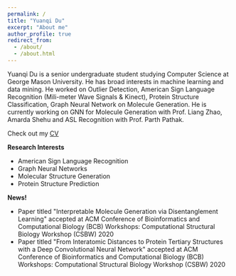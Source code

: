 ```yaml
---
permalink: /
title: "Yuanqi Du"
excerpt: "About me"
author_profile: true
redirect_from: 
  - /about/
  - /about.html
---
```


Yuanqi Du is a senior undergraduate student studying Computer Science at George Mason University. He has broad interests in machine learning and data mining. He worked on Outlier Detection, American Sign Language Recognition (Mili-meter Wave Signals & Kinect), Protein Structure Classification, Graph Neural Network on Molecule Generation. He is currently working on GNN for Molecule Generation with Prof. Liang Zhao, Amarda Shehu and ASL Recognition with Prof. Parth Pathak. 

Check out my [CV](https://yuanqidu.github.io/files/Yuanqi_Du_CV.pdf)


**Research Interests**
  * American Sign Language Recognition
  * Graph Neural Networks
  * Molecular Structure Generation
  * Protein Structure Prediction
  
**News!**
* Paper titled "Interpretable Molecule Generation via Disentanglement Learning" accepted at ACM Conference of Bioinformatics and Computational Biology (BCB) Workshops: Computational Structural Biology Workshop (CSBW) 2020
* Paper titled "From Interatomic Distances to Protein Tertiary Structures with a Deep Convolutional Neural Network" accepted at ACM Conference of Bioinformatics and Computational Biology (BCB) Workshops: Computational Structural Biology Workshop (CSBW) 2020
  

